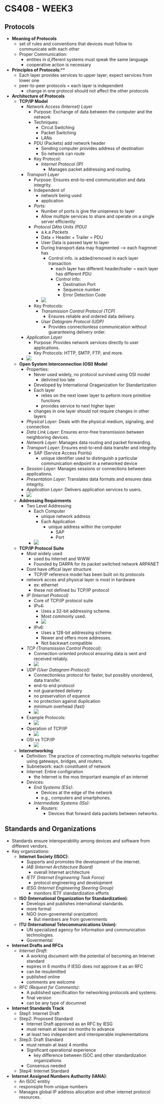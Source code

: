 # CS408 - WEEK3

## Protocols

- **Meaning of Protocols**
    - set of rules and conventions that devices must follow to communicate with each other
    - Proper Communication: 
        - entities in d,ifferent systems must speak the same language 
        - cooperative action is necessary
- **Principles of Protocols:****
    - Each layer provides services to upper layer; expect services from lower one
    - peer-to-peer protocols = each layer is independent
        - change in one protocol should not affect the other protocols
- **Architecture of Protocols**
    - **TCP/IP Model**
        - *Network Access (Internet) Layer*
            - Purpose: Exchange of data between the computer and the network
            - Techniques:
                - Circut Switching
                - Packet Switching
                - LANs
            - PDU (Packets) add network header
                - Sending computer provides address of destination
                - So network can route
            - Key Protocol: 
                - *Internet Protocol (IP)*
                    - Manages packet addressing and routing.
        - *Transport Layer*
            - Purpose: Ensures end-to-end communication and data integrity.
            - Independent of 
                - network being used
                - application
            - *Ports:*
                - Number of ports is give the uniqeness to layer
                -  Allow multiple services to share and operate on a single server efficiently
            - *Protocol DAta Units (PDU)*
                - a.k.a *Packets*
                - Data + Header + Trailer = PDU
                - User Data is passed layer to layer
                - During transport data may fragmented --\> each fragmnet has
                    - Control info. is added/removed in each layer transaction
                        - each layer has different header/trailer = each layer has different PDU
                        - Control info:
                            - Destination Port
                            - Sequence number
                            - Error Detection Code
                - ![](../../Attachments/PDU.png)
            - Key Protocols:
                - *Transmission Control Protocol (TCP)*
                    - Ensures reliable and ordered data delivery.
                - *User Datagram Protocol (UDP)*
                    - Provides connectionless communication without guaranteeing delivery order.
        - *Application Layer*
            - Purpose: Provides network services directly to user applications.
            - Key Protocols: HTTP, SMTP, FTP, and more.
        - ![](../../Attachments/Layers.png)
    - **Open System Interconnection (OSI) Model**
        - Properties:
            - Never used widely, no protocol survived using OSI model
                - delivired too late
            - Developed by International Oraganization for Standartization
            - Each layer 
                - relies on the next lower layer to peform more primitive functions
                - provides service to next higher layer
            - changes in one layer should not require changes in other layers
        - *Physical Layer*: Deals with the physical medium, signaling, and connection.
        - *Data Link Layer*: Ensures error-free transmission between neighboring devices.
        - *Network Layer*: Manages data routing and packet forwarding.
        - *Transport Layer*: Ensures end-to-end data transfer and integrity.
            - SAP (Service Access Points)
                - unique identifier used to distinguish a particular communication endpoint in a networked device
        - *Session Layer*: Manages sessions or connections between applications.
        - *Presentation Layer*: Translates data formats and ensures data integrity.
        - *Application Layer*: Delivers application services to users.
        - ![](../../Attachments/Layers2.png)
    - **Addressing Requirments**
        - Two Level Addressing
            - Each Computer
                - unique network address
                - Each Application
                    - unique address within the computer
                        - SAP
                        - Port
            - ![](../../Attachments/Addressreq.png)
    - **TCP/IP Protocol Suite**
        - Most widely used
            - used bu Internet and WWW
            - Founded by DARPA for its packet switched network ARPANET
        - Dont have offical layer structure
            - TCP/IP reference model has been bulit on its protocols
        - network acces and physical layer is most in hardware
            - ex: ethernet
            - these not defined bu TCP/IP protocol
        - *IP (Internet Protocol)*
            - Core of TCP/IP protocol suite
            - IPv4: 
                - Uses a 32-bit addressing scheme. 
                - Most commonly used.
                - ![](../../Attachments/IP.png)
            - IPv6: 
                - Uses a 128-bit addressing scheme. 
                - Newer and offers more addresses.
                - Not backwart compatible
        - *TCP (Transmission Control Protocol)*: 
            - Connection-oriented protocol ensuring data is sent and received reliably.
            - ![](../../Attachments/TCP.png)
        - *UDP (User Datagram Protocol)*: 
            - Connectionless protocol for faster, but possibly unordered, data transfer.
            - end-to end protocol
            - not guaranteed delivery
            - no preservation of equence
            - no protection against duplication
            - minimum overhead (fast)
            - ![](../../Attachments/UDP.png)
        - Example Protocols:
            - ![](../../Attachments/Protocols.png)
        - Operation of TCP/IP
            - ![](../../Attachments/TcpIp.png)
        - OSI vs TCP/IP
            - ![](../../Attachments/OsıVsTcpIp.png)
    - **Internetworking**
        - Definition: The practice of connecting multiple networks together using gateways, bridges, and routers.
        - Subnetwork: each constituent of network
        - Internet: Entire configiration
            - the Internet is the mos timportant example of an internet
        - Devices:
            - *End Systems (ESs)*: 
                - Devices at the edge of the network
                - e.g., computers and smartphones.
            - *Intermediate Systems (ISs)*: 
                - *Routers*:
                    -  Devices that forward data packets between networks.

## Standards and Organizations

- Standards ensure interoperability among devices and software from different vendors.
- Key organizations:
    - **Internet Society (ISOC)**: 
        - Supports and promotes the development of the internet.
        - *IAB (Internet Architecture Board)*
            - overall Internet architecture
        - *IETF (Internet Engineering Task Force)*
            - protocol engineering and development
        - *IESG (Internet Engineering Steering Group)*
            - monitors IETF standardization efforts
    - **ISO (International Organization for Standardization)**:
        - Develops and publishes international standards.
        - more formal
        - NGO (non-govemental oranization)
            - But members are from governments
    - **ITU (International Telecommunications Union)**: 
        - UN specialized agency for information and communication technologies.
        - Govermental
- **Internet Drafts and RFCs**
    - *Internet Draft*: 
        - A working document with the potential of becoming an Internet standard
        - expires in 6 months if IESG does not approve it as an RFC
        - can be resubmitted
        - published online
        - comments are welcome
    - *RFC (Request for Comments)*: 
        - A published specification for networking protocols and systems.
        - final version
        - can be any type of documnet
- **Internet Standards Track**
    - Step1: Internet Draft
    - Step2: Proposed Standard
        - Internet Draft approved as an RFC by IESG
        - must remain at least six months to advance 
        - at least two independent and interoperable implementations 
    - Step3: Draft Standard
        - must remain at least 4 months
        - Significant operational experience
            - key difference between ISOC and other standardization organizations 
        - Consensus needed
    - Step4: Internet Standard
- **Internet Assigned Numbers Authority (IANA)**: 
    - An ISOC entitiy
    - responsiple from unique numbers
    - Manages global IP address allocation and other internet protocol resources.

